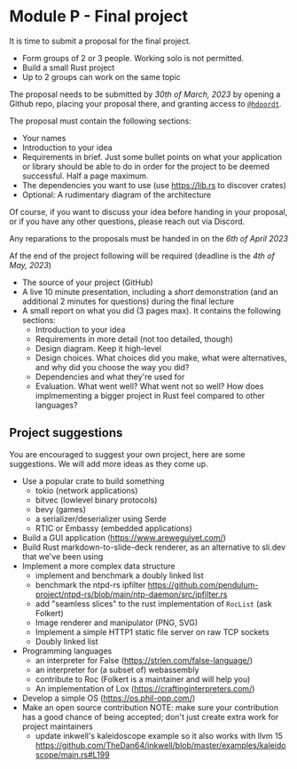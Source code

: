 # Module P - Final project

It is time to submit a proposal for the final project.

- Form groups of 2 or 3 people. Working solo is not permitted.
- Build a small Rust project
- Up to 2 groups can work on the same topic

The proposal needs to be submitted by _30th of March, 2023_ by opening a Github repo, placing your proposal there, and granting access to [`@hdoordt`](https://github.com/hdoordt/).

The proposal must contain the following sections:
- Your names
- Introduction to your idea
- Requirements in brief. Just some bullet points on what your application or library should be able to do in order for the project to be deemed successful. Half a page maximum.
- The dependencies you want to use (use <https://lib.rs> to discover crates)
- Optional: A rudimentary diagram of the architecture

Of course, if you want to discuss your idea before handing in your proposal, or if you have any other questions, please reach out via Discord.

Any reparations to the proposals must be handed in on the _6th of April 2023_


Af the end of the project following will be required (deadline is the _4th of May, 2023_)

- The source of your project (GitHub)
- A live 10 minute presentation, including a _short_ demonstration (and an additional 2 minutes for questions) during the final lecture
- A small report on what you did (3 pages max). It contains the following sections:
    - Introduction to your idea
    - Requirements in more detail (not too detailed, though)
    - Design diagram. Keep it high-level
    - Design choices. What choices did you make, what were alternatives, and why did you choose the way you did?
    - Dependencies and what they're used for
    - Evaluation. What went well? What went not so well? How does implmementing a bigger project in Rust feel compared to other languages?

## Project suggestions

You are encouraged to suggest your own project, here are some suggestions. We will add more ideas as they come up.

- Use a popular crate to build something
    - tokio (network applications)
    - bitvec (lowlevel binary protocols)
    - bevy (games)
    - a serializer/deserializer using Serde
    - RTIC or Embassy (embedded applications)
- Build a GUI application (https://www.areweguiyet.com/)
- Build Rust markdown-to-slide-deck renderer, as an alternative to sli.dev that we've been using
- Implement a more complex data structure
    - implement and benchmark a doubly linked list
    - benchmark the ntpd-rs ipfilter https://github.com/pendulum-project/ntpd-rs/blob/main/ntp-daemon/src/ipfilter.rs
    - add "seamless slices" to the rust implementation of `RocList` (ask Folkert)
    - Image renderer and manipulator (PNG, SVG)
    - Implement a simple HTTP1 static file server on raw TCP sockets
    - Doubly linked list
- Programming languages
    - an interpreter for False (https://strlen.com/false-language/)
    - an interpreter for (a subset of) webassembly
    - contribute to Roc (Folkert is a maintainer and will help you)
    - An implementation of Lox (https://craftinginterpreters.com/)
- Develop a simple OS (https://os.phil-opp.com/)
- Make an open source contribution
    NOTE: make sure your contribution has a good chance of being accepted; don't just create extra work for project maintainers 
    - update inkwell's kaleidoscope example so it also works with llvm 15 https://github.com/TheDan64/inkwell/blob/master/examples/kaleidoscope/main.rs#L199